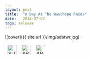 ```yaml
---
layout: post
title:  "A Day At The Wauchope Races"
date:   2014-07-07
tags: release
---
```

![cover]({{ site.url }}/img/adatwr.jpg)


<div style = "max-width:500px;">
<table style="border: 0;">
  <tbody style="border: 0">
        <td style="border: 0">
            <a href="https://royalchant.bandcamp.com/album/a-day-at-the-wauchope-races-ep" style="text-align:left; display:block;"> <img src="{{ site.url }}/img/bandcamp.png" alt="SUPPORT ON BANDCAMP" style="height:30px;"> </a>
          </td>
          <td style="border: 0">
            <a href="https://open.spotify.com/album/7iVWjXBGkSriPyB439OETF?si=rd9R_RBWSgSPj_E6ZwcfOA" style="text-align:left; display:block;"> <img src="{{ site.url }}/img/spotify.png" alt="SPOTIFY" style="height:30px;"> </a>
          </td>
          <td style="border: 0">
            <a href="https://music.apple.com/us/album/a-day-at-the-wauchope-races-ep/895282380" style="text-align:left; display:block;"> <img src="{{ site.url }}/img/apple.png" alt="APPLE MUSIC" style="height:30px;"> </a>
          </td>
        </tbody>
      </table>
    </div>
